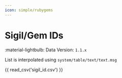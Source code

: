 ```yaml
---
icon: simple/rubygems
---
```


# Sigil/Gem IDs

:material-lightbulb: Data Version: `1.1.x`

List is interpolated using `system/table/text/text.msg`

{{ read_csv('sigil_id.csv') }}